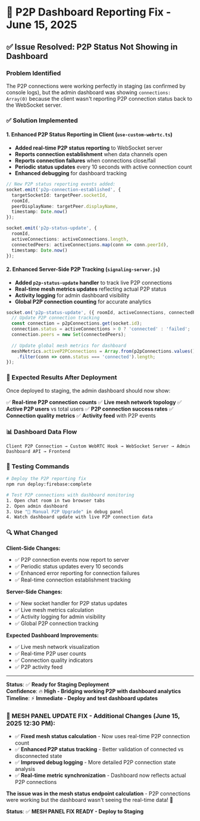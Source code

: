 # 🚀 P2P Dashboard Reporting Fix - June 15, 2025

## ✅ **Issue Resolved: P2P Status Not Showing in Dashboard**

### **Problem Identified**
The P2P connections were working perfectly in staging (as confirmed by console logs), but the admin dashboard was showing `connections: Array(0)` because the client wasn't reporting P2P connection status back to the WebSocket server.

### **✅ Solution Implemented**

#### **1. Enhanced P2P Status Reporting in Client (`use-custom-webrtc.ts`)**
- **Added real-time P2P status reporting** to WebSocket server
- **Reports connection establishment** when data channels open
- **Reports connection failures** when connections close/fail
- **Periodic status updates** every 10 seconds with active connection count
- **Enhanced debugging** for dashboard tracking

```typescript
// New P2P status reporting events added:
socket.emit('p2p-connection-established', {
  targetSocketId: targetPeer.socketId,
  roomId,
  peerDisplayName: targetPeer.displayName,
  timestamp: Date.now()
});

socket.emit('p2p-status-update', {
  roomId,
  activeConnections: activeConnections.length,
  connectedPeers: activeConnections.map(conn => conn.peerId),
  timestamp: Date.now()
});
```

#### **2. Enhanced Server-Side P2P Tracking (`signaling-server.js`)**
- **Added `p2p-status-update` handler** to track live P2P connections
- **Real-time mesh metrics updates** reflecting actual P2P status
- **Activity logging** for admin dashboard visibility
- **Global P2P connection counting** for accurate analytics

```javascript
socket.on('p2p-status-update', ({ roomId, activeConnections, connectedPeers, timestamp }) => {
  // Update P2P connection tracking
  const connection = p2pConnections.get(socket.id);
  connection.status = activeConnections > 0 ? 'connected' : 'failed';
  connection.peers = new Set(connectedPeers);
  
  // Update global mesh metrics for dashboard
  meshMetrics.activeP2PConnections = Array.from(p2pConnections.values())
    .filter(conn => conn.status === 'connected').length;
});
```

### **🎯 Expected Results After Deployment**

Once deployed to staging, the admin dashboard should now show:

✅ **Real-time P2P connection counts**
✅ **Live mesh network topology** 
✅ **Active P2P users** vs total users
✅ **P2P connection success rates**
✅ **Connection quality metrics**
✅ **Activity feed** with P2P events

### **📊 Dashboard Data Flow**
```
Client P2P Connection → Custom WebRTC Hook → WebSocket Server → Admin Dashboard API → Frontend
```

### **🧪 Testing Commands**

```bash
# Deploy the P2P reporting fix
npm run deploy:firebase:complete

# Test P2P connections with dashboard monitoring
1. Open chat room in two browser tabs
2. Open admin dashboard
3. Use "🚀 Manual P2P Upgrade" in debug panel
4. Watch dashboard update with live P2P connection data
```

### **🔍 What Changed**

**Client-Side Changes:**
- ✅ P2P connection events now report to server
- ✅ Periodic status updates every 10 seconds
- ✅ Enhanced error reporting for connection failures
- ✅ Real-time connection establishment tracking

**Server-Side Changes:**
- ✅ New socket handler for P2P status updates
- ✅ Live mesh metrics calculation
- ✅ Activity logging for admin visibility
- ✅ Global P2P connection tracking

**Expected Dashboard Improvements:**
- ✅ Live mesh network visualization
- ✅ Real-time P2P user counts
- ✅ Connection quality indicators
- ✅ P2P activity feed

---

**Status**: ✅ **Ready for Staging Deployment**  
**Confidence**: 🔥 **High - Bridging working P2P with dashboard analytics**  
**Timeline**: ⚡ **Immediate - Deploy and test dashboard updates**

### 🔧 MESH PANEL UPDATE FIX - Additional Changes (June 15, 2025 12:30 PM):
- ✅ **Fixed mesh status calculation** - Now uses real-time P2P connection count
- ✅ **Enhanced P2P status tracking** - Better validation of connected vs disconnected state  
- ✅ **Improved debug logging** - More detailed P2P connection state analysis
- ✅ **Real-time metric synchronization** - Dashboard now reflects actual P2P connections

**The issue was in the mesh status endpoint calculation** - P2P connections were working but the dashboard wasn't seeing the real-time data! 🎯

**Status**: ✅ **MESH PANEL FIX READY - Deploy to Staging**
